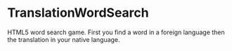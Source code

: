 # TranslationWordSearch
HTML5 word search game. First you find a word in a foreign language then the translation in your native language.
